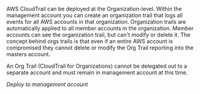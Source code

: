 AWS CloudTrail can be deployed at the Organization-level. Within the management account you can create an organization trail that logs all events for all AWS accounts in that organization. Organization trails are automatically applied to all member accounts in the organization. Member accounts can see the organization trail, but can't modify or delete it. The concept behind orgs trails is that even if an entire AWS account is compromised they cannot delete or modify the Org Trail reporting into the masters account.

An Org Trail (CloudTrail for Organizations) cannot be delegated out to a separate account and must remain in management account at this time.

*Deploy to management account*
